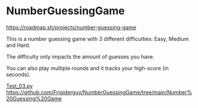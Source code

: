 # NumberGuessingGame

https://roadmap.sh/projects/number-guessing-game

This is a number guessing game with 3 different difficulties: Easy, Medium and Hard.
    
The difficulty only impacts the amount of guesses you have.

You can also play multiple rounds and it tracks your high-score (in seconds).

[Test_03.py](https://github.com/user-attachments/files/22026928/Test_03.py)
https://github.com/Frigiderguy/NumberGuessingGame/tree/main/Number%20Guessing%20Game
